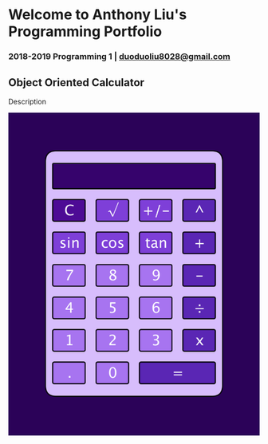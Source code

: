# Welcome to Anthony Liu's Programming Portfolio
### 2018-2019 Programming 1 | duoduoliu8028@gmail.com

## Object Oriented Calculator
Description

![Calculator](https://github.com/pwnkickfly/2019Programing1Portfolio/blob/master/Calc/Calc01.png?raw=true)

